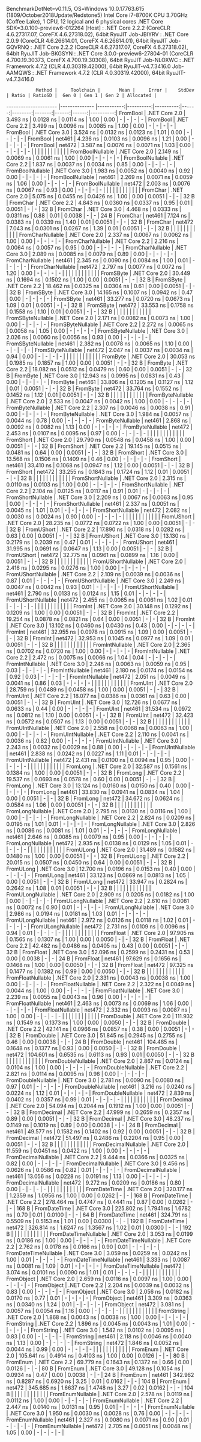 
BenchmarkDotNet=v0.11.5, OS=Windows 10.0.17763.615 (1809/October2018Update/Redstone5)
Intel Core i7-8700K CPU 3.70GHz (Coffee Lake), 1 CPU, 12 logical and 6 physical cores
.NET Core SDK=3.0.100-preview6-012264
  [Host]     : .NET Core 2.2.2 (CoreCLR 4.6.27317.07, CoreFX 4.6.27318.02), 64bit RyuJIT
  Job-JBIYRV : .NET Core 2.0.9 (CoreCLR 4.6.26614.01, CoreFX 4.6.26614.01), 64bit RyuJIT
  Job-GQVRNQ : .NET Core 2.2.2 (CoreCLR 4.6.27317.07, CoreFX 4.6.27318.02), 64bit RyuJIT
  Job-BKGSYN : .NET Core 3.0.0-preview6-27804-01 (CoreCLR 4.700.19.30373, CoreFX 4.700.19.30308), 64bit RyuJIT
  Job-NLOXWC : .NET Framework 4.7.2 (CLR 4.0.30319.42000), 64bit RyuJIT-v4.7.3416.0
  Job-AAMQWS : .NET Framework 4.7.2 (CLR 4.0.30319.42000), 64bit RyuJIT-v4.7.3416.0


               Method |     Toolchain |       Mean |     Error |    StdDev | Ratio | RatioSD |  Gen 0 | Gen 1 | Gen 2 | Allocated |
--------------------- |-------------- |-----------:|----------:|----------:|------:|--------:|-------:|------:|------:|----------:|
             FromBool | .NET Core 2.0 |   3.493 ns | 0.0128 ns | 0.0114 ns |  1.00 |    0.00 |      - |     - |     - |         - |
             FromBool | .NET Core 2.2 |   3.499 ns | 0.0096 ns | 0.0085 ns |  1.00 |    0.00 |      - |     - |     - |         - |
             FromBool | .NET Core 3.0 |   3.524 ns | 0.0132 ns | 0.0123 ns |  1.01 |    0.00 |      - |     - |     - |         - |
             FromBool |        net461 |   4.236 ns | 0.0103 ns | 0.0096 ns |  1.21 |    0.00 |      - |     - |     - |         - |
             FromBool |        net472 |   3.587 ns | 0.0076 ns | 0.0071 ns |  1.03 |    0.00 |      - |     - |     - |         - |
                      |               |            |           |           |       |         |        |       |       |           |
     FromBoolNullable | .NET Core 2.0 |   2.149 ns | 0.0069 ns | 0.0061 ns |  1.00 |    0.00 |      - |     - |     - |         - |
     FromBoolNullable | .NET Core 2.2 |   1.837 ns | 0.0037 ns | 0.0034 ns |  0.85 |    0.00 |      - |     - |     - |         - |
     FromBoolNullable | .NET Core 3.0 |   1.983 ns | 0.0052 ns | 0.0040 ns |  0.92 |    0.00 |      - |     - |     - |         - |
     FromBoolNullable |        net461 |   2.269 ns | 0.0071 ns | 0.0059 ns |  1.06 |    0.00 |      - |     - |     - |         - |
     FromBoolNullable |        net472 |   2.003 ns | 0.0076 ns | 0.0067 ns |  0.93 |    0.00 |      - |     - |     - |         - |
                      |               |            |           |           |       |         |        |       |       |           |
             FromChar | .NET Core 2.0 |   5.075 ns | 0.0455 ns | 0.0426 ns |  1.00 |    0.00 | 0.0051 |     - |     - |      32 B |
             FromChar | .NET Core 2.2 |   4.843 ns | 0.0360 ns | 0.0337 ns |  0.95 |    0.01 | 0.0051 |     - |     - |      32 B |
             FromChar | .NET Core 3.0 |   4.468 ns | 0.0333 ns | 0.0311 ns |  0.88 |    0.01 | 0.0038 |     - |     - |      24 B |
             FromChar |        net461 |   7.124 ns | 0.0383 ns | 0.0339 ns |  1.40 |    0.01 | 0.0051 |     - |     - |      32 B |
             FromChar |        net472 |   7.043 ns | 0.0301 ns | 0.0267 ns |  1.39 |    0.01 | 0.0051 |     - |     - |      32 B |
                      |               |            |           |           |       |         |        |       |       |           |
     FromCharNullable | .NET Core 2.0 |   2.337 ns | 0.0067 ns | 0.0062 ns |  1.00 |    0.00 |      - |     - |     - |         - |
     FromCharNullable | .NET Core 2.2 |   2.216 ns | 0.0064 ns | 0.0057 ns |  0.95 |    0.00 |      - |     - |     - |         - |
     FromCharNullable | .NET Core 3.0 |   2.089 ns | 0.0085 ns | 0.0079 ns |  0.89 |    0.00 |      - |     - |     - |         - |
     FromCharNullable |        net461 |   2.345 ns | 0.0090 ns | 0.0084 ns |  1.00 |    0.01 |      - |     - |     - |         - |
     FromCharNullable |        net472 |   2.797 ns | 0.0077 ns | 0.0072 ns |  1.20 |    0.00 |      - |     - |     - |         - |
                      |               |            |           |           |       |         |        |       |       |           |
            FromSByte | .NET Core 2.0 |  30.449 ns | 0.1694 ns | 0.1502 ns |  1.00 |    0.00 | 0.0051 |     - |     - |      32 B |
            FromSByte | .NET Core 2.2 |  18.462 ns | 0.0325 ns | 0.0304 ns |  0.61 |    0.00 | 0.0051 |     - |     - |      32 B |
            FromSByte | .NET Core 3.0 |  14.165 ns | 0.1007 ns | 0.0942 ns |  0.47 |    0.00 |      - |     - |     - |         - |
            FromSByte |        net461 |  33.277 ns | 0.0720 ns | 0.0673 ns |  1.09 |    0.01 | 0.0051 |     - |     - |      32 B |
            FromSByte |        net472 |  33.553 ns | 0.1758 ns | 0.1558 ns |  1.10 |    0.01 | 0.0051 |     - |     - |      32 B |
                      |               |            |           |           |       |         |        |       |       |           |
    FromSByteNullable | .NET Core 2.0 |   2.171 ns | 0.0082 ns | 0.0073 ns |  1.00 |    0.00 |      - |     - |     - |         - |
    FromSByteNullable | .NET Core 2.2 |   2.272 ns | 0.0065 ns | 0.0058 ns |  1.05 |    0.00 |      - |     - |     - |         - |
    FromSByteNullable | .NET Core 3.0 |   2.026 ns | 0.0060 ns | 0.0056 ns |  0.93 |    0.00 |      - |     - |     - |         - |
    FromSByteNullable |        net461 |   2.382 ns | 0.0078 ns | 0.0065 ns |  1.10 |    0.00 |      - |     - |     - |         - |
    FromSByteNullable |        net472 |   2.047 ns | 0.0037 ns | 0.0034 ns |  0.94 |    0.00 |      - |     - |     - |         - |
                      |               |            |           |           |       |         |        |       |       |           |
             FromByte | .NET Core 2.0 |  30.053 ns | 0.1985 ns | 0.1857 ns |  1.00 |    0.00 | 0.0051 |     - |     - |      32 B |
             FromByte | .NET Core 2.2 |  18.082 ns | 0.0512 ns | 0.0479 ns |  0.60 |    0.00 | 0.0051 |     - |     - |      32 B |
             FromByte | .NET Core 3.0 |  12.943 ns | 0.0995 ns | 0.0831 ns |  0.43 |    0.00 |      - |     - |     - |         - |
             FromByte |        net461 |  33.806 ns | 0.1205 ns | 0.1127 ns |  1.12 |    0.01 | 0.0051 |     - |     - |      32 B |
             FromByte |        net472 |  33.764 ns | 0.1552 ns | 0.1452 ns |  1.12 |    0.01 | 0.0051 |     - |     - |      32 B |
                      |               |            |           |           |       |         |        |       |       |           |
     FromByteNullable | .NET Core 2.0 |   2.533 ns | 0.0047 ns | 0.0042 ns |  1.00 |    0.00 |      - |     - |     - |         - |
     FromByteNullable | .NET Core 2.2 |   2.307 ns | 0.0046 ns | 0.0038 ns |  0.91 |    0.00 |      - |     - |     - |         - |
     FromByteNullable | .NET Core 3.0 |   1.984 ns | 0.0057 ns | 0.0044 ns |  0.78 |    0.00 |      - |     - |     - |         - |
     FromByteNullable |        net461 |   2.868 ns | 0.0092 ns | 0.0082 ns |  1.13 |    0.00 |      - |     - |     - |         - |
     FromByteNullable |        net472 |   2.453 ns | 0.0107 ns | 0.0095 ns |  0.97 |    0.00 |      - |     - |     - |         - |
                      |               |            |           |           |       |         |        |       |       |           |
            FromShort | .NET Core 2.0 |  29.790 ns | 0.0548 ns | 0.0458 ns |  1.00 |    0.00 | 0.0051 |     - |     - |      32 B |
            FromShort | .NET Core 2.2 |  19.145 ns | 0.0515 ns | 0.0481 ns |  0.64 |    0.00 | 0.0051 |     - |     - |      32 B |
            FromShort | .NET Core 3.0 |  13.568 ns | 0.1506 ns | 0.1409 ns |  0.46 |    0.00 |      - |     - |     - |         - |
            FromShort |        net461 |  33.410 ns | 0.1068 ns | 0.0947 ns |  1.12 |    0.00 | 0.0051 |     - |     - |      32 B |
            FromShort |        net472 |  33.255 ns | 0.1843 ns | 0.1724 ns |  1.12 |    0.01 | 0.0051 |     - |     - |      32 B |
                      |               |            |           |           |       |         |        |       |       |           |
    FromShortNullable | .NET Core 2.0 |   2.315 ns | 0.0110 ns | 0.0103 ns |  1.00 |    0.00 |      - |     - |     - |         - |
    FromShortNullable | .NET Core 2.2 |   2.104 ns | 0.0125 ns | 0.0117 ns |  0.91 |    0.01 |      - |     - |     - |         - |
    FromShortNullable | .NET Core 3.0 |   2.209 ns | 0.0067 ns | 0.0063 ns |  0.95 |    0.00 |      - |     - |     - |         - |
    FromShortNullable |        net461 |   2.337 ns | 0.0051 ns | 0.0045 ns |  1.01 |    0.01 |      - |     - |     - |         - |
    FromShortNullable |        net472 |   2.082 ns | 0.0030 ns | 0.0024 ns |  0.90 |    0.00 |      - |     - |     - |         - |
                      |               |            |           |           |       |         |        |       |       |           |
           FromUShort | .NET Core 2.0 |  28.235 ns | 0.0772 ns | 0.0722 ns |  1.00 |    0.00 | 0.0051 |     - |     - |      32 B |
           FromUShort | .NET Core 2.2 |  17.890 ns | 0.0318 ns | 0.0282 ns |  0.63 |    0.00 | 0.0051 |     - |     - |      32 B |
           FromUShort | .NET Core 3.0 |  13.130 ns | 0.2179 ns | 0.2039 ns |  0.47 |    0.01 |      - |     - |     - |         - |
           FromUShort |        net461 |  31.995 ns | 0.0691 ns | 0.0647 ns |  1.13 |    0.00 | 0.0051 |     - |     - |      32 B |
           FromUShort |        net472 |  32.775 ns | 0.0961 ns | 0.0899 ns |  1.16 |    0.00 | 0.0051 |     - |     - |      32 B |
                      |               |            |           |           |       |         |        |       |       |           |
   FromUShortNullable | .NET Core 2.0 |   2.416 ns | 0.0295 ns | 0.0276 ns |  1.00 |    0.00 |      - |     - |     - |         - |
   FromUShortNullable | .NET Core 2.2 |   2.109 ns | 0.0039 ns | 0.0036 ns |  0.87 |    0.01 |      - |     - |     - |         - |
   FromUShortNullable | .NET Core 3.0 |   2.249 ns | 0.0047 ns | 0.0042 ns |  0.93 |    0.01 |      - |     - |     - |         - |
   FromUShortNullable |        net461 |   2.790 ns | 0.0133 ns | 0.0124 ns |  1.15 |    0.01 |      - |     - |     - |         - |
   FromUShortNullable |        net472 |   2.455 ns | 0.0065 ns | 0.0061 ns |  1.02 |    0.01 |      - |     - |     - |         - |
                      |               |            |           |           |       |         |        |       |       |           |
              FromInt | .NET Core 2.0 |  30.148 ns | 0.1292 ns | 0.1209 ns |  1.00 |    0.00 | 0.0051 |     - |     - |      32 B |
              FromInt | .NET Core 2.2 |  19.254 ns | 0.0878 ns | 0.0821 ns |  0.64 |    0.00 | 0.0051 |     - |     - |      32 B |
              FromInt | .NET Core 3.0 |  13.102 ns | 0.0460 ns | 0.0430 ns |  0.43 |    0.00 |      - |     - |     - |         - |
              FromInt |        net461 |  32.955 ns | 0.0978 ns | 0.0915 ns |  1.09 |    0.00 | 0.0051 |     - |     - |      32 B |
              FromInt |        net472 |  32.953 ns | 0.1045 ns | 0.0977 ns |  1.09 |    0.01 | 0.0051 |     - |     - |      32 B |
                      |               |            |           |           |       |         |        |       |       |           |
      FromIntNullable | .NET Core 2.0 |   2.365 ns | 0.0702 ns | 0.0720 ns |  1.00 |    0.00 |      - |     - |     - |         - |
      FromIntNullable | .NET Core 2.2 |   2.472 ns | 0.0075 ns | 0.0066 ns |  1.04 |    0.04 |      - |     - |     - |         - |
      FromIntNullable | .NET Core 3.0 |   2.246 ns | 0.0063 ns | 0.0059 ns |  0.95 |    0.03 |      - |     - |     - |         - |
      FromIntNullable |        net461 |   2.180 ns | 0.0174 ns | 0.0154 ns |  0.92 |    0.03 |      - |     - |     - |         - |
      FromIntNullable |        net472 |   2.051 ns | 0.0049 ns | 0.0041 ns |  0.86 |    0.03 |      - |     - |     - |         - |
                      |               |            |           |           |       |         |        |       |       |           |
             FromUInt | .NET Core 2.0 |  28.759 ns | 0.0489 ns | 0.0458 ns |  1.00 |    0.00 | 0.0051 |     - |     - |      32 B |
             FromUInt | .NET Core 2.2 |  18.077 ns | 0.0386 ns | 0.0361 ns |  0.63 |    0.00 | 0.0051 |     - |     - |      32 B |
             FromUInt | .NET Core 3.0 |  12.726 ns | 0.0677 ns | 0.0633 ns |  0.44 |    0.00 |      - |     - |     - |         - |
             FromUInt |        net461 |  31.534 ns | 0.0972 ns | 0.0812 ns |  1.10 |    0.00 | 0.0051 |     - |     - |      32 B |
             FromUInt |        net472 |  32.423 ns | 0.0572 ns | 0.0507 ns |  1.13 |    0.00 | 0.0051 |     - |     - |      32 B |
                      |               |            |           |           |       |         |        |       |       |           |
     FromUIntNullable | .NET Core 2.0 |   2.558 ns | 0.0068 ns | 0.0063 ns |  1.00 |    0.00 |      - |     - |     - |         - |
     FromUIntNullable | .NET Core 2.2 |   2.110 ns | 0.0041 ns | 0.0036 ns |  0.82 |    0.00 |      - |     - |     - |         - |
     FromUIntNullable | .NET Core 3.0 |   2.243 ns | 0.0032 ns | 0.0029 ns |  0.88 |    0.00 |      - |     - |     - |         - |
     FromUIntNullable |        net461 |   2.838 ns | 0.0242 ns | 0.0227 ns |  1.11 |    0.01 |      - |     - |     - |         - |
     FromUIntNullable |        net472 |   2.431 ns | 0.0100 ns | 0.0094 ns |  0.95 |    0.00 |      - |     - |     - |         - |
                      |               |            |           |           |       |         |        |       |       |           |
             FromLong | .NET Core 2.0 |  32.587 ns | 0.1561 ns | 0.1384 ns |  1.00 |    0.00 | 0.0051 |     - |     - |      32 B |
             FromLong | .NET Core 2.2 |  19.537 ns | 0.0693 ns | 0.0578 ns |  0.60 |    0.00 | 0.0051 |     - |     - |      32 B |
             FromLong | .NET Core 3.0 |  13.124 ns | 0.0160 ns | 0.0150 ns |  0.40 |    0.00 |      - |     - |     - |         - |
             FromLong |        net461 |  33.830 ns | 0.0941 ns | 0.0834 ns |  1.04 |    0.00 | 0.0051 |     - |     - |      32 B |
             FromLong |        net472 |  34.672 ns | 0.0624 ns | 0.0584 ns |  1.06 |    0.00 | 0.0051 |     - |     - |      32 B |
                      |               |            |           |           |       |         |        |       |       |           |
     FromLongNullable | .NET Core 2.0 |   2.795 ns | 0.0130 ns | 0.0116 ns |  1.00 |    0.00 |      - |     - |     - |         - |
     FromLongNullable | .NET Core 2.2 |   2.824 ns | 0.0209 ns | 0.0195 ns |  1.01 |    0.01 |      - |     - |     - |         - |
     FromLongNullable | .NET Core 3.0 |   2.826 ns | 0.0086 ns | 0.0081 ns |  1.01 |    0.01 |      - |     - |     - |         - |
     FromLongNullable |        net461 |   2.646 ns | 0.0085 ns | 0.0079 ns |  0.95 |    0.00 |      - |     - |     - |         - |
     FromLongNullable |        net472 |   2.935 ns | 0.0138 ns | 0.0129 ns |  1.05 |    0.01 |      - |     - |     - |         - |
                      |               |            |           |           |       |         |        |       |       |           |
            FromULong | .NET Core 2.0 |  31.489 ns | 0.1582 ns | 0.1480 ns |  1.00 |    0.00 | 0.0051 |     - |     - |      32 B |
            FromULong | .NET Core 2.2 |  20.015 ns | 0.0507 ns | 0.0450 ns |  0.64 |    0.00 | 0.0051 |     - |     - |      32 B |
            FromULong | .NET Core 3.0 |  12.700 ns | 0.0196 ns | 0.0153 ns |  0.40 |    0.00 |      - |     - |     - |         - |
            FromULong |        net461 |  33.123 ns | 0.0869 ns | 0.0813 ns |  1.05 |    0.00 | 0.0051 |     - |     - |      32 B |
            FromULong |        net472 |  33.947 ns | 0.2824 ns | 0.2642 ns |  1.08 |    0.01 | 0.0051 |     - |     - |      32 B |
                      |               |            |           |           |       |         |        |       |       |           |
    FromULongNullable | .NET Core 2.0 |   2.909 ns | 0.0205 ns | 0.0182 ns |  1.00 |    0.00 |      - |     - |     - |         - |
    FromULongNullable | .NET Core 2.2 |   2.610 ns | 0.0081 ns | 0.0072 ns |  0.90 |    0.01 |      - |     - |     - |         - |
    FromULongNullable | .NET Core 3.0 |   2.986 ns | 0.0194 ns | 0.0181 ns |  1.03 |    0.01 |      - |     - |     - |         - |
    FromULongNullable |        net461 |   2.972 ns | 0.0126 ns | 0.0118 ns |  1.02 |    0.01 |      - |     - |     - |         - |
    FromULongNullable |        net472 |   2.731 ns | 0.0109 ns | 0.0096 ns |  0.94 |    0.01 |      - |     - |     - |         - |
                      |               |            |           |           |       |         |        |       |       |           |
            FromFloat | .NET Core 2.0 |  97.905 ns | 0.1565 ns | 0.1307 ns |  1.00 |    0.00 | 0.0050 |     - |     - |      32 B |
            FromFloat | .NET Core 2.2 |  42.482 ns | 0.0486 ns | 0.0405 ns |  0.43 |    0.00 | 0.0051 |     - |     - |      32 B |
            FromFloat | .NET Core 3.0 |  52.096 ns | 0.2599 ns | 0.2431 ns |  0.53 |    0.00 | 0.0038 |     - |     - |      24 B |
            FromFloat |        net461 |  97.629 ns | 0.1656 ns | 0.1468 ns |  1.00 |    0.00 | 0.0050 |     - |     - |      32 B |
            FromFloat |        net472 |  97.325 ns | 0.1477 ns | 0.1382 ns |  0.99 |    0.00 | 0.0050 |     - |     - |      32 B |
                      |               |            |           |           |       |         |        |       |       |           |
    FromFloatNullable | .NET Core 2.0 |   2.331 ns | 0.0043 ns | 0.0038 ns |  1.00 |    0.00 |      - |     - |     - |         - |
    FromFloatNullable | .NET Core 2.2 |   2.322 ns | 0.0049 ns | 0.0044 ns |  1.00 |    0.00 |      - |     - |     - |         - |
    FromFloatNullable | .NET Core 3.0 |   2.239 ns | 0.0055 ns | 0.0043 ns |  0.96 |    0.00 |      - |     - |     - |         - |
    FromFloatNullable |        net461 |   2.463 ns | 0.0073 ns | 0.0069 ns |  1.06 |    0.00 |      - |     - |     - |         - |
    FromFloatNullable |        net472 |   2.332 ns | 0.0093 ns | 0.0087 ns |  1.00 |    0.00 |      - |     - |     - |         - |
                      |               |            |           |           |       |         |        |       |       |           |
           FromDouble | .NET Core 2.0 | 111.932 ns | 0.1549 ns | 0.1373 ns |  1.00 |    0.00 | 0.0050 |     - |     - |      32 B |
           FromDouble | .NET Core 2.2 |  42.141 ns | 0.0966 ns | 0.0857 ns |  0.38 |    0.00 | 0.0051 |     - |     - |      32 B |
           FromDouble | .NET Core 3.0 |  51.845 ns | 0.2945 ns | 0.2755 ns |  0.46 |    0.00 | 0.0038 |     - |     - |      24 B |
           FromDouble |        net461 | 104.485 ns | 0.1648 ns | 0.1377 ns |  0.93 |    0.00 | 0.0050 |     - |     - |      32 B |
           FromDouble |        net472 | 104.601 ns | 0.6535 ns | 0.6113 ns |  0.93 |    0.01 | 0.0050 |     - |     - |      32 B |
                      |               |            |           |           |       |         |        |       |       |           |
   FromDoubleNullable | .NET Core 2.0 |   2.867 ns | 0.0124 ns | 0.0104 ns |  1.00 |    0.00 |      - |     - |     - |         - |
   FromDoubleNullable | .NET Core 2.2 |   2.821 ns | 0.0114 ns | 0.0095 ns |  0.98 |    0.00 |      - |     - |     - |         - |
   FromDoubleNullable | .NET Core 3.0 |   2.781 ns | 0.0090 ns | 0.0080 ns |  0.97 |    0.01 |      - |     - |     - |         - |
   FromDoubleNullable |        net461 |   3.216 ns | 0.0240 ns | 0.0224 ns |  1.12 |    0.01 |      - |     - |     - |         - |
   FromDoubleNullable |        net472 |   2.839 ns | 0.0402 ns | 0.0357 ns |  0.99 |    0.01 |      - |     - |     - |         - |
                      |               |            |           |           |       |         |        |       |       |           |
          FromDecimal | .NET Core 2.0 |  54.094 ns | 0.2044 ns | 0.1912 ns |  1.00 |    0.00 | 0.0051 |     - |     - |      32 B |
          FromDecimal | .NET Core 2.2 |  47.999 ns | 0.2659 ns | 0.2357 ns |  0.89 |    0.00 | 0.0051 |     - |     - |      32 B |
          FromDecimal | .NET Core 3.0 |  48.237 ns | 0.1149 ns | 0.1019 ns |  0.89 |    0.00 | 0.0038 |     - |     - |      24 B |
          FromDecimal |        net461 |  49.577 ns | 0.1582 ns | 0.1402 ns |  0.92 |    0.00 | 0.0051 |     - |     - |      32 B |
          FromDecimal |        net472 |  51.497 ns | 0.2486 ns | 0.2204 ns |  0.95 |    0.00 | 0.0051 |     - |     - |      32 B |
                      |               |            |           |           |       |         |        |       |       |           |
  FromDecimalNullable | .NET Core 2.0 |  11.559 ns | 0.0451 ns | 0.0422 ns |  1.00 |    0.00 |      - |     - |     - |         - |
  FromDecimalNullable | .NET Core 2.2 |   9.444 ns | 0.0366 ns | 0.0325 ns |  0.82 |    0.00 |      - |     - |     - |         - |
  FromDecimalNullable | .NET Core 3.0 |   9.456 ns | 0.0626 ns | 0.0586 ns |  0.82 |    0.01 |      - |     - |     - |         - |
  FromDecimalNullable |        net461 |  13.056 ns | 0.0228 ns | 0.0191 ns |  1.13 |    0.00 |      - |     - |     - |         - |
  FromDecimalNullable |        net472 |   9.272 ns | 0.0209 ns | 0.0186 ns |  0.80 |    0.00 |      - |     - |     - |         - |
                      |               |            |           |           |       |         |        |       |       |           |
         FromDateTime | .NET Core 2.0 | 320.177 ns | 1.2359 ns | 1.0956 ns |  1.00 |    0.00 | 0.0262 |     - |     - |     168 B |
         FromDateTime | .NET Core 2.2 | 278.464 ns | 0.4747 ns | 0.4441 ns |  0.87 |    0.00 | 0.0262 |     - |     - |     168 B |
         FromDateTime | .NET Core 3.0 | 225.802 ns | 1.7941 ns | 1.6782 ns |  0.70 |    0.01 | 0.0100 |     - |     - |      64 B |
         FromDateTime |        net461 | 324.791 ns | 0.5509 ns | 0.5153 ns |  1.01 |    0.00 | 0.0300 |     - |     - |     192 B |
         FromDateTime |        net472 | 326.814 ns | 1.6247 ns | 1.3567 ns |  1.02 |    0.01 | 0.0300 |     - |     - |     192 B |
                      |               |            |           |           |       |         |        |       |       |           |
 FromDateTimeNullable | .NET Core 2.0 |   3.053 ns | 0.0199 ns | 0.0186 ns |  1.00 |    0.00 |      - |     - |     - |         - |
 FromDateTimeNullable | .NET Core 2.2 |   2.762 ns | 0.0178 ns | 0.0166 ns |  0.90 |    0.01 |      - |     - |     - |         - |
 FromDateTimeNullable | .NET Core 3.0 |   3.059 ns | 0.0259 ns | 0.0242 ns |  1.00 |    0.01 |      - |     - |     - |         - |
 FromDateTimeNullable |        net461 |   3.333 ns | 0.0087 ns | 0.0081 ns |  1.09 |    0.01 |      - |     - |     - |         - |
 FromDateTimeNullable |        net472 |   3.074 ns | 0.0101 ns | 0.0090 ns |  1.01 |    0.01 |      - |     - |     - |         - |
                      |               |            |           |           |       |         |        |       |       |           |
           FromObject | .NET Core 2.0 |   2.659 ns | 0.0116 ns | 0.0097 ns |  1.00 |    0.00 |      - |     - |     - |         - |
           FromObject | .NET Core 2.2 |   2.204 ns | 0.0039 ns | 0.0032 ns |  0.83 |    0.00 |      - |     - |     - |         - |
           FromObject | .NET Core 3.0 |   2.056 ns | 0.0182 ns | 0.0170 ns |  0.77 |    0.01 |      - |     - |     - |         - |
           FromObject |        net461 |   3.309 ns | 0.0363 ns | 0.0340 ns |  1.24 |    0.01 |      - |     - |     - |         - |
           FromObject |        net472 |   3.081 ns | 0.0057 ns | 0.0054 ns |  1.16 |    0.00 |      - |     - |     - |         - |
                      |               |            |           |           |       |         |        |       |       |           |
           FromString | .NET Core 2.0 |   1.868 ns | 0.0043 ns | 0.0038 ns |  1.00 |    0.00 |      - |     - |     - |         - |
           FromString | .NET Core 2.2 |   1.896 ns | 0.0045 ns | 0.0043 ns |  1.01 |    0.00 |      - |     - |     - |         - |
           FromString | .NET Core 3.0 |   1.542 ns | 0.0102 ns | 0.0095 ns |  0.83 |    0.00 |      - |     - |     - |         - |
           FromString |        net461 |   2.118 ns | 0.0046 ns | 0.0040 ns |  1.13 |    0.00 |      - |     - |     - |         - |
           FromString |        net472 |   1.846 ns | 0.0052 ns | 0.0044 ns |  0.99 |    0.00 |      - |     - |     - |         - |
                      |               |            |           |           |       |         |        |       |       |           |
             FromEnum | .NET Core 2.0 | 105.641 ns | 0.4914 ns | 0.4103 ns |  1.00 |    0.00 | 0.0126 |     - |     - |      80 B |
             FromEnum | .NET Core 2.2 |  69.779 ns | 0.1643 ns | 0.1372 ns |  0.66 |    0.00 | 0.0126 |     - |     - |      80 B |
             FromEnum | .NET Core 3.0 |  49.128 ns | 0.1054 ns | 0.0934 ns |  0.47 |    0.00 | 0.0038 |     - |     - |      24 B |
             FromEnum |        net461 | 342.962 ns | 0.8287 ns | 0.6920 ns |  3.25 |    0.01 | 0.0162 |     - |     - |     104 B |
             FromEnum |        net472 | 345.685 ns | 1.6637 ns | 1.4748 ns |  3.27 |    0.02 | 0.0162 |     - |     - |     104 B |
                      |               |            |           |           |       |         |        |       |       |           |
     FromEnumNullable | .NET Core 2.0 |   2.578 ns | 0.0119 ns | 0.0112 ns |  1.00 |    0.00 |      - |     - |     - |         - |
     FromEnumNullable | .NET Core 2.2 |   2.447 ns | 0.0140 ns | 0.0131 ns |  0.95 |    0.01 |      - |     - |     - |         - |
     FromEnumNullable | .NET Core 3.0 |   1.950 ns | 0.0030 ns | 0.0028 ns |  0.76 |    0.00 |      - |     - |     - |         - |
     FromEnumNullable |        net461 |   2.327 ns | 0.0080 ns | 0.0071 ns |  0.90 |    0.01 |      - |     - |     - |         - |
     FromEnumNullable |        net472 |   2.705 ns | 0.0051 ns | 0.0048 ns |  1.05 |    0.00 |      - |     - |     - |         - |
